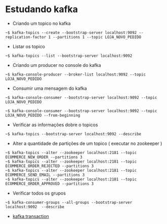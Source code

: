 # Estudando kafka

* Criando um topico no kafka

```
~$ kafka-topics --create --bootstrap-server localhost:9092 --replication-factor 1 --partitions 1 --topic LOJA_NOVO_PEDIDO
```
  
* Listar os topico

```
~$ kafka-topics --list --bootstrap-server localhost:9092
```

* Criando um producer no console do kafka

```
~$ kafka-console-producer --broker-list localhost:9092 --topic LOJA_NOVO_PEDIDO
```

* Consumir uma mensagem do kafka
```
~$ kafka-console-consumer --bootstrap-server localhost:9092 --topic LOJA_NOVO_PEDIDO
  
~$ kafka-console-consumer --bootstrap-server localhost:9092 --topic LOJA_NOVO_PEDIDO --from-beginning
```


* Verificar as informações dobre o topicos
```
~$ kafka-topics --bootstrap-server localhost:9092 --describe
```


* Alter a quantidade de partições de um topico ( executar no zookeeper )
```
~$ kafka-topics --alter --zookeeper localhost:2181 --topic ECOMMERCE_NEW_ORDER --partitions 3
~$ kafka-topics --alter --zookeeper localhost:2181 --topic ECOMMERCE_ORDER_REJECTED --partitions 3
~$ kafka-topics --alter --zookeeper localhost:2181 --topic ECOMMERCE_SEND_EMAIL --partitions 3
~$ kafka-topics --alter --zookeeper localhost:2181 --topic ECOMMERCE_ORDER_APPROVED --partitions 3
```

* Verificar todos os grupos
```
~$ kafka-consumer-groups --all-groups --bootstrap-server localhost:9092  --describe
```


* [kafka transaction](https://itnext.io/kafka-transaction-56f022af1b0c)
